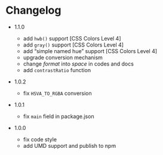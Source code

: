 # Changelog
* 1.1.0
    - add `hwb()` support [CSS Colors Level 4]
    - add `gray()` support [CSS Colors Level 4]
    - add “simple named hue” support [CSS Colors Level 4]
    - upgrade conversion mechanism
    - change *format* into *space* in codes and docs
    - add `contrastRatio` function

* 1.0.2
    - fix `HSVA_TO_RGBA` conversion

* 1.0.1
    - fix `main` field in package.json

* 1.0.0
    - fix code style
    - add UMD support and publish to npm

